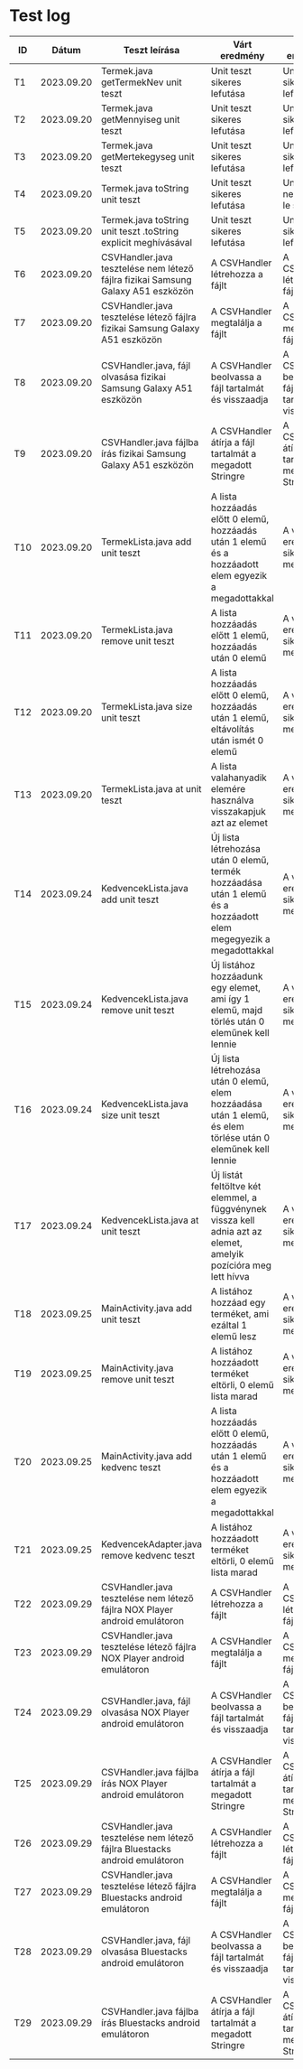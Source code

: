 # Test log

| ID  | Dátum      | Teszt leírása                                                   | Várt eredmény                                                                                                     | Kapott eredmény                                          | Átment/Megbukott | Tesztelő      |
|-----|------------|-----------------------------------------------------------------|-------------------------------------------------------------------------------------------------------------------|----------------------------------------------------------|------------------|---------------|
| T1  | 2023.09.20 | Termek.java getTermekNev unit teszt                             | Unit teszt sikeres lefutása                                                                                       | Unit teszt sikeres lefutása                              | Átment           | Kovács Zsolt  |
| T2  | 2023.09.20 | Termek.java getMennyiseg unit teszt                             | Unit teszt sikeres lefutása                                                                                       | Unit teszt sikeres lefutása                              | Átment           | Kovács Zsolt  |
| T3  | 2023.09.20 | Termek.java getMertekegyseg unit teszt                          | Unit teszt sikeres lefutása                                                                                       | Unit teszt sikeres lefutása                              | Átment           | Kovács Zsolt  |
| T4  | 2023.09.20 | Termek.java toString unit teszt                                 | Unit teszt sikeres lefutása                                                                                       | Unit teszt nem futott le sikeresen                       | Megbukott        | Kovács Zsolt  |
| T5  | 2023.09.20 | Termek.java toString unit teszt .toString explicit meghívásával | Unit teszt sikeres lefutása                                                                                       | Unit teszt sikeres lefutása                              | Átment           | Kovács Zsolt  |
| T6  | 2023.09.20 | CSVHandler.java tesztelése nem létező fájlra fizikai Samsung Galaxy A51 eszközön                    | A CSVHandler létrehozza a fájlt                                                                                   | A CSVHandler létrehozta a fájlt                          | Átment           | Kovács Zsolt  |
| T7  | 2023.09.20 | CSVHandler.java tesztelése létező fájlra fizikai Samsung Galaxy A51 eszközön                        | A CSVHandler megtalálja a fájlt                                                                                   | A CSVHandler megtalálta a fájlt                          | Átment           | Kovács Zsolt  |
| T8  | 2023.09.20 | CSVHandler.java, fájl olvasása fizikai Samsung Galaxy A51 eszközön                                  | A CSVHandler beolvassa a fájl tartalmát és visszaadja                                                             | A CSVHandler beolvasta a fájl tartalmát és visszaadta    | Átment           | Kovács Zsolt  |
| T9  | 2023.09.20 | CSVHandler.java fájlba írás fizikai Samsung Galaxy A51 eszközön                                     | A CSVHandler átírja a fájl tartalmát a megadott Stringre                                                          | A CSVHandler átírta a fájl tartalmát a megadott Stringre | Átment           | Kovács Zsolt  |
| T10 | 2023.09.20 | TermekLista.java add unit teszt                                 | A lista hozzáadás előtt 0 elemű, hozzáadás után 1 elemű és a hozzáadott elem egyezik a megadottakkal              | A várt eredményt sikeresen megkaptuk                     | Átment           | Kovács Zsolt  |
| T11 | 2023.09.20 | TermekLista.java remove unit teszt                              | A lista hozzáadás előtt 1 elemű, hozzáadás után 0 elemű                                                           | A várt eredményt sikeresen megkaptuk                     | Átment           | Kovács Zsolt  |
| T12 | 2023.09.20 | TermekLista.java size unit teszt                                | A lista hozzáadás előtt 0 elemű, hozzáadás után 1 elemű, eltávolítás után ismét 0 elemű                           | A várt eredményt sikeresen megkaptuk                     | Átment           | Kovács Zsolt  |
| T13 | 2023.09.20 | TermekLista.java at unit teszt                                  | A lista valahanyadik elemére használva visszakapjuk azt az elemet                                                 | A várt eredményt sikeresen megkaptuk                     | Átment           | Kovács Zsolt  |
| T14 | 2023.09.24 | KedvencekLista.java add unit teszt                              | Új lista létrehozása után 0 elemű, termék hozzáadása után 1 elemű és a hozzáadott elem megegyezik a megadottakkal | A várt eredményt sikeresen megkaptuk                     | Átment           | Jurás Dorka   |
| T15 | 2023.09.24 | KedvencekLista.java remove unit teszt                           | Új listához hozzáadunk egy elemet, ami így 1 elemű, majd törlés után 0 eleműnek kell lennie                       | A várt eredményt sikeresen megkaptuk                     | Átment           | Jurás Dorka   |
| T16 | 2023.09.24 | KedvencekLista.java size unit teszt                             | Új lista létrehozása után 0 elemű, elem hozzáadása után 1 elemű, és elem törlése után 0 eleműnek kell lennie      | A várt eredményt sikeresen megkaptuk                     | Átment           | Jurás Dorka   |
| T17 | 2023.09.24 | KedvencekLista.java at unit teszt                               | Új listát feltöltve két elemmel, a függvénynek vissza kell adnia azt az elemet, amelyik pozícióra meg lett hívva  | A várt eredményt sikeresen megkaptuk                     | Átment           | Jurás Dorka   |
| T18 | 2023.09.25 | MainActivity.java add unit teszt                                | A listához hozzáad egy terméket, ami ezáltal 1 elemű lesz                                                         | A várt eredményt sikeresen megkaptuk                     | Átment           | Czinege Lajos |
| T19 | 2023.09.25 | MainActivity.java remove unit teszt                             | A listához hozzáadott terméket eltörli, 0 elemű lista marad                                                       | A várt eredményt sikeresen megkaptuk                     | Átment           | Czinege Lajos |
| T20 | 2023.09.25 | MainActivity.java add kedvenc teszt                             |A lista hozzáadás előtt 0 elemű, hozzáadás után 1 elemű és a hozzáadott elem egyezik a megadottakkal                                                    | A várt eredményt sikeresen megkaptuk                     | Átment           | Madar Boglárka |
| T21 | 2023.09.25 | KedvencekAdapter.java remove kedvenc teszt                            | A listához hozzáadott terméket eltörli, 0 elemű lista marad                                                       | A várt eredményt sikeresen megkaptuk                     | Átment           | Madar Boglárka |
| T22  | 2023.09.29 | CSVHandler.java tesztelése nem létező fájlra NOX Player android emulátoron                    | A CSVHandler létrehozza a fájlt                                                                                   | A CSVHandler létrehozta a fájlt                          | Átment           | Kovács Zsolt  |
| T23 | 2023.09.29 | CSVHandler.java tesztelése létező fájlra NOX Player android emulátoron                        | A CSVHandler megtalálja a fájlt                                                                                   | A CSVHandler megtalálta a fájlt                          | Átment           | Kovács Zsolt  |
| T24 | 2023.09.29 | CSVHandler.java, fájl olvasása NOX Player android emulátoron                                  | A CSVHandler beolvassa a fájl tartalmát és visszaadja                                                             | A CSVHandler beolvasta a fájl tartalmát és visszaadta    | Átment           | Kovács Zsolt  |
| T25 | 2023.09.29 | CSVHandler.java fájlba írás NOX Player android emulátoron                                     | A CSVHandler átírja a fájl tartalmát a megadott Stringre                                                          | A CSVHandler átírta a fájl tartalmát a megadott Stringre | Átment           | Kovács Zsolt  |
| T26  | 2023.09.29 | CSVHandler.java tesztelése nem létező fájlra Bluestacks android emulátoron                    | A CSVHandler létrehozza a fájlt                                                                                   | A CSVHandler létrehozta a fájlt                          | Átment           | Kovács Zsolt  |
| T27 | 2023.09.29 | CSVHandler.java tesztelése létező fájlra Bluestacks android emulátoron                        | A CSVHandler megtalálja a fájlt                                                                                   | A CSVHandler megtalálta a fájlt                          | Átment           | Kovács Zsolt  |
| T28 | 2023.09.29 | CSVHandler.java, fájl olvasása Bluestacks android emulátoron                                  | A CSVHandler beolvassa a fájl tartalmát és visszaadja                                                             | A CSVHandler beolvasta a fájl tartalmát és visszaadta    | Átment           | Kovács Zsolt  |
| T29 | 2023.09.29 | CSVHandler.java fájlba írás Bluestacks android emulátoron                                     | A CSVHandler átírja a fájl tartalmát a megadott Stringre                                                          | A CSVHandler átírta a fájl tartalmát a megadott Stringre | Átment           | Kovács Zsolt  |
